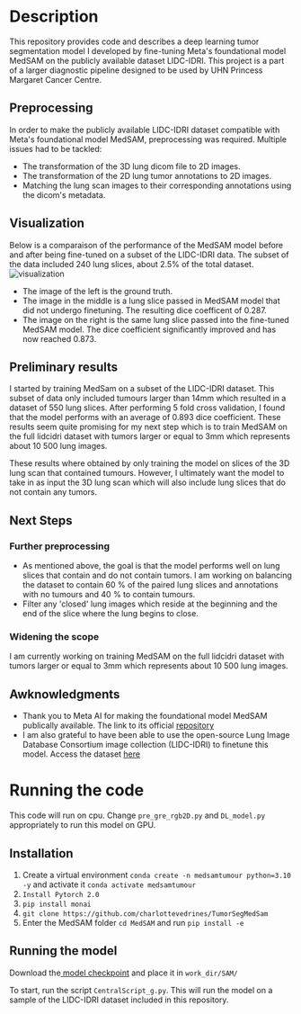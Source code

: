 # Description 
This repository provides code and describes a deep learning tumor segmentation model I developed by fine-tuning Meta's foundational model MedSAM on the publicly available dataset LIDC-IDRI. This project is a part of a larger diagnostic pipeline designed to be used by UHN Princess Margaret Cancer Centre.

## Preprocessing 
In order to make the publicly available LIDC-IDRI dataset compatible with Meta's foundational model MedSAM, preprocessing was required. Multiple issues had to be tackled:
- The transformation of the 3D lung dicom file to 2D images.
- The transformation of the 2D lung tumor annotations to 2D images.
- Matching the lung scan images to their corresponding annotations using the dicom's metadata.

## Visualization
Below is a comparaison of the performance of the MedSAM model before and after being fine-tuned on a subset of the LIDC-IDRI data. The subset of the data included 240 lung slices, about 2.5% of the total dataset.
![visualization](https://github.com/charlottevedrines/TumorSegMedSam/assets/97196465/83b0eb68-cd5d-47ce-b387-be0446a88778)
- The image of the left is the ground truth.
- The image in the middle is a lung slice passed in MedSAM model that did not undergo finetuning. The resulting dice coefficent of 0.287.
- The image on the right is the same lung slice passed into the fine-tuned MedSAM model. The dice coefficient significantly improved and has now reached 0.873. 

## Preliminary results
I started by training MedSam on a subset of the LIDC-IDRI dataset. This subset of data only included tumours larger than 14mm which resulted in a dataset of 550 lung slices. After performing 5 fold cross validation, I found that the model performs with an average of 0.893 dice coefficient. These results seem quite promising for my next step which is to train MedSAM on the full lidcidri dataset with tumors larger or equal to 3mm which represents about 10 500 lung images. 

These results where obtained by only training the model on slices of the 3D lung scan that contained tumours. However, I ultimately want the model to take in as input the 3D lung scan which will also include lung slices that do not contain any tumors.

## Next Steps
### Further preprocessing
- As mentioned above, the goal is that the model performs well on lung slices that contain and do not contain tumors. I am working on balancing the dataset to contain 60 % of the paired lung slices and annotations with no tumours and 40 % to contain tumours.
- Filter any 'closed' lung images which reside at the beginning and the end of the slice where the lung begins to close.
  
### Widening the scope
I am currently working on training MedSAM on the full lidcidri dataset with tumors larger or equal to 3mm which represents about 10 500 lung images.

## Awknowledgments
- Thank you to Meta AI for making the foundational model MedSAM publically available. The link to its official [repository]([url](https://github.com/bowang-lab/MedSAM)https://github.com/bowang-lab/MedSAM)
- I am also grateful to have been able to use the open-source Lung Image Database Consortium image collection (LIDC-IDRI) to finetune this model. Access the dataset [here]([url](https://wiki.cancerimagingarchive.net/pages/viewpage.action?pageId=1966254)https://wiki.cancerimagingarchive.net/pages/viewpage.action?pageId=1966254)

# Running the code
This code will run on cpu. Change ```pre_gre_rgb2D.py``` and ```DL_model.py``` appropriately to run this model on GPU.

## Installation
1. Create a virtual environment ```conda create -n medsamtumour python=3.10 -y``` and activate it ```conda activate medsamtumour```
2. ```Install Pytorch 2.0```
3. ```pip install monai```
4. ```git clone https://github.com/charlottevedrines/TumorSegMedSam```
5. Enter the MedSAM folder ```cd MedSAM``` and run ```pip install -e```

## Running the model
Download the[ model checkpoint]([url](https://drive.google.com/file/d/1tKd7p3cLVzvF3B4fpopijwNo2LSbKNWV/view?usp=drive_link)) and place it in ```work_dir/SAM/```

To start, run the script ```CentralScript_g.py```. This will run the model on a sample of the LIDC-IDRI dataset included in this repository.

